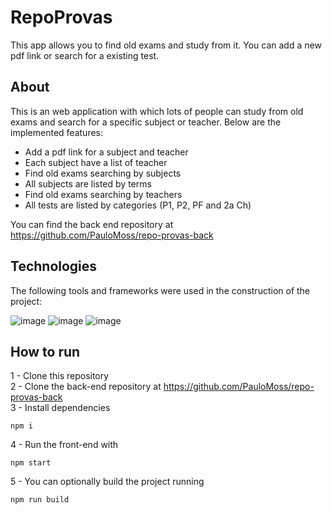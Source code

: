# RepoProvas

This app allows you to find old exams and study from it. You can add a new pdf link or search for a existing test.

## About

This is an web application with which lots of people can study from old exams and search for a specific subject or teacher. Below are the implemented features:

- Add a pdf link for a subject and teacher
- Each subject have a list of teacher
- Find old exams searching by subjects
- All subjects are listed by terms
- Find old exams searching by teachers
- All tests are listed by categories (P1, P2, PF and 2a Ch)

You can find the back end repository at https://github.com/PauloMoss/repo-provas-back

## Technologies

The following tools and frameworks were used in the construction of the project:

![image](https://camo.githubusercontent.com/76fbcc2b8eda3d26d881c9719074ec0af04410fdc2fb02438ffb72535046fb6b/68747470733a2f2f696d672e736869656c64732e696f2f62616467652f72656163742d6170702532302d2532333230323332612e7376673f267374796c653d666f722d7468652d626164676526636f6c6f723d363064646639266c6f676f3d7265616374266c6f676f436f6c6f723d253233363144414642)
![image](https://img.shields.io/badge/styled--components-DB7093?style=for-the-badge&logo=styled-components&logoColor=white)
![image](https://camo.githubusercontent.com/02621d023c99135970b1abbfe932b6a6a0b2e42aaebedae5f8299fd88d9ce029/68747470733a2f2f696d672e736869656c64732e696f2f62616467652f6178696f732532302d2532333230323332612e7376673f267374796c653d666f722d7468652d626164676526636f6c6f723d696e666f726d6174696f6e616c)

## How to run

1 - Clone this repository </br>
2 - Clone the back-end repository at https://github.com/PauloMoss/repo-provas-back </br>
3 - Install dependencies </br>
```
npm i
```
4 - Run the front-end with </br>
```
npm start
```
5 - You can optionally build the project running </br>
```
npm run build
```
